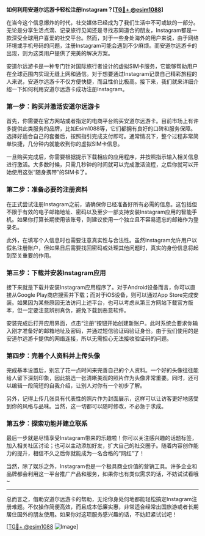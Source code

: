 **如何利用安道尔远游卡轻松注册Instagram？[[TG💪+ @esim1088](https://t.me/s/esim1088)]**

在当今这个信息爆炸的时代，社交媒体已经成为了我们生活中不可或缺的一部分。无论是分享生活点滴、记录旅行见闻还是寻找志同道合的朋友，Instagram都是一款深受全球用户喜爱的社交平台。然而，对于一些身处海外的用户来说，由于网络环境或手机号码的问题，注册Instagram可能会遇到不少麻烦。而安道尔远游卡的出现，则为这类用户提供了完美的解决方案。

安道尔远游卡是一种专门针对国际旅行者设计的虚拟SIM卡服务，它能够帮助用户在全球范围内实现无缝上网和通信。对于想要通过Instagram记录自己精彩旅程的人来说，安道尔远游卡不仅方便快捷，而且性价比极高。接下来，我们就来详细介绍一下如何利用安道尔远游卡成功注册Instagram。

### 第一步：购买并激活安道尔远游卡

首先，你需要在官方网站或者指定的电商平台购买安道尔远游卡。目前市场上有许多提供此类服务的品牌，比如Esim1088等，它们都拥有良好的口碑和服务保障。选择好适合自己的套餐后，按照指引完成支付即可。通常情况下，整个过程非常简单快捷，几分钟内就能收到你的虚拟SIM卡信息。

一旦购买完成后，你需要根据提示下载相应的应用程序，并按照指示输入相关信息进行激活。大多数时候，只需几秒钟的时间就可以完成激活流程，之后你就可以开始使用这张“随身携带”的SIM卡了。

### 第二步：准备必要的注册资料

在正式尝试注册Instagram之前，请确保你已经准备好所有必需的信息。这包括但不限于有效的电子邮箱地址、密码以及至少一部支持安装Instagram应用的智能手机。如果你打算长期使用该账号，则建议使用一个独立且不容易遗忘的邮箱作为登录名。

此外，在填写个人信息时也需要注意真实性与合法性。虽然Instagram允许用户以假名注册账户，但如果日后需要找回密码或处理其他问题时，真实的身份信息将起到至关重要的作用。

### 第三步：下载并安装Instagram应用

接下来就是下载并安装Instagram应用程序了。对于Android设备而言，你可以直接从Google Play商店搜索并下载；而对于iOS设备，则可以通过App Store完成安装。如果因为某些原因无法访问上述平台，也可以考虑从第三方网站下载官方版本，但一定要注意辨别真伪，避免下载到恶意软件。

安装完成后打开应用界面，点击“注册”按钮开始创建新账户。此时系统会要求你输入刚才准备好的邮箱地址及密码，并通过短信验证码验证身份。由于我们使用的是安道尔远游卡提供的网络连接，所以无需担心无法接收验证码的问题。

### 第四步：完善个人资料并上传头像

完成基本设置后，别忘了花一点时间来完善自己的个人资料。一个好的头像往往能给人留下深刻印象，因此挑选一张清晰美观的照片作为头像非常重要。同时，还可以编辑一段简短的自我介绍，让别人对你有一个初步了解。

另外，记得上传几张具有代表性的照片作为封面展示，这样可以让访客更好地感受到你的风格与品味。当然，这一切都可以随时修改，不必急于求成。

### 第五步：探索功能并建立联系

最后一步就是尽情享受Instagram带来的乐趣啦！你可以关注感兴趣的话题标签，加入相关社区讨论；也可以主动添加好友，扩大自己的社交圈子。随着内容创作能力的提升，相信不久之后你就能成为一名合格的“网红”了！

当然，除了娱乐之外，Instagram也是一个极具商业价值的营销工具。许多企业和品牌都会利用这一平台推广产品和服务，如果你也有类似需求的话，不妨试试看哦~

---

总而言之，借助安道尔远游卡的帮助，无论你身处何地都能轻松搞定Instagram注册难题。不仅操作简便高效，而且成本低廉实惠，非常适合经常出国旅游或者长期居住国外的朋友使用。如果你对这项服务感兴趣的话，不妨赶紧试试吧！

[[TG💪+ @esim1088](https://t.me/s/esim1088) ![Image](https://i.postimg.cc/4NQfJmqS/Snipaste-2025-05-13-00-14-12.png)]